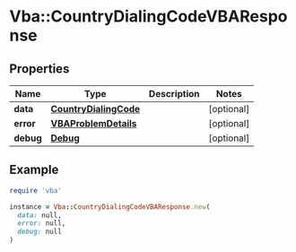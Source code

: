 # Vba::CountryDialingCodeVBAResponse

## Properties

| Name | Type | Description | Notes |
| ---- | ---- | ----------- | ----- |
| **data** | [**CountryDialingCode**](CountryDialingCode.md) |  | [optional] |
| **error** | [**VBAProblemDetails**](VBAProblemDetails.md) |  | [optional] |
| **debug** | [**Debug**](Debug.md) |  | [optional] |

## Example

```ruby
require 'vba'

instance = Vba::CountryDialingCodeVBAResponse.new(
  data: null,
  error: null,
  debug: null
)
```

